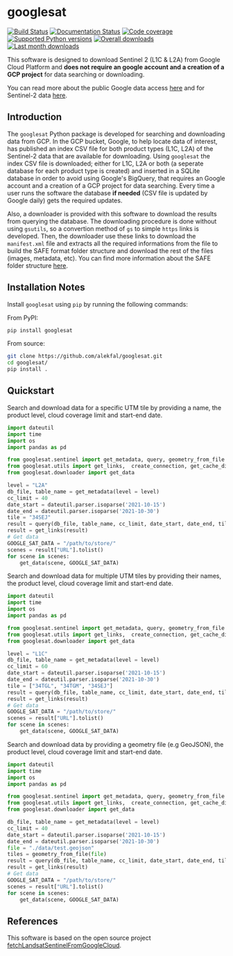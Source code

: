 # googlesat

[![Build Status](https://github.com/alekfal/googlesat/actions/workflows/python-package.yml/badge.svg?branch=main)](https://github.com/alekfal/googlesat/actions)
[![Documentation Status](https://readthedocs.org/projects/googlesat/badge/?version=latest)](https://googlesat.readthedocs.io/en/latest/?badge=latest)
[![Code coverage](https://codecov.io/gh/alekfal/googlesat/branch/main/graph/badge.svg)](https://codecov.io/gh/alekfal/googlesat)
[![Supported Python versions](https://img.shields.io/pypi/pyversions/googlesat.svg?style=flat-square)](https://pypi.org/project/googlesat/)
[![Overall downloads](https://pepy.tech/badge/googlesat)](https://pepy.tech/project/googlesat)
[![Last month downloads](https://pepy.tech/badge/googlesat/month)](https://pepy.tech/project/googlesat)

This software is designed to download Sentinel 2 (L1C &amp; L2A) from Google Cloud Platform and **does not require an google account and a creation of a GCP project** for data searching or downloading.

You can read more about the public Google data access [here](https://cloud.google.com/storage/docs/public-datasets/) and for Sentinel-2 data [here](https://cloud.google.com/storage/docs/public-datasets/sentinel-2).

## Introduction

The ```googlesat``` Python package is developed for searching and downloading data from GCP. In the GCP bucket, Google, to help locate data of interest, has published an index CSV file for both product types (L1C, L2A) of the Sentinel-2 data that are available for downloading.
Using ```googlesat``` the index CSV file is downloaded; either for L1C, L2A or both (a seperate database for each product type is created) and inserted in a SQLite database in order to avoid using Google's BigQuery, that requires an Google account and a creation of a GCP project for data searching. Every time a user runs the software the database **if needed** (CSV file is updated by Google daily) gets the required updates.

Also, a downloader is provided with this software to download the results from querying the database. The downloading procedure is done without using ```gsutils```, so a convertion method of ```gs``` to simple ```https``` links is developed. Then, the downloader use these links to download the ```manifest.xml``` file and extracts all the required informations from the file to build the SAFE format folder structure and download the rest of the files (images, metadata, etc). You can find more information about the SAFE folder structure [here](https://earth.esa.int/eogateway/activities/safe-the-standard-archive-format-for-europe/safe-2.x-basic-information).

## Installation Notes

Install ```googlesat``` using ```pip``` by running the following commands:

From PyPI:

```bash
pip install googlesat
```

From source:

```bash
git clone https://github.com/alekfal/googlesat.git
cd googlesat/
pip install .
```

## Quickstart

Search and download data for a specific UTM tile by providing a name,
the product level, cloud coverage limit and start-end date.

```python
import dateutil
import time
import os
import pandas as pd

from googlesat.sentinel import get_metadata, query, geometry_from_file
from googlesat.utils import get_links,  create_connection, get_cache_dir
from googlesat.downloader import get_data

level = "L2A"
db_file, table_name = get_metadata(level = level)
cc_limit = 40
date_start = dateutil.parser.isoparse('2021-10-15')
date_end = dateutil.parser.isoparse('2021-10-30')
tile = "34SEJ"
result = query(db_file, table_name, cc_limit, date_start, date_end, tile)
result = get_links(result)
# Get data
GOOGLE_SAT_DATA = "/path/to/store/"
scenes = result["URL"].tolist()
for scene in scenes:
    get_data(scene, GOOGLE_SAT_DATA)
```

Search and download data for multiple UTM tiles by providing their names,
the product level, cloud coverage limit and start-end date.

```python
import dateutil
import time
import os
import pandas as pd

from googlesat.sentinel import get_metadata, query, geometry_from_file
from googlesat.utils import get_links,  create_connection, get_cache_dir
from googlesat.downloader import get_data

level = "L1C"
db_file, table_name = get_metadata(level = level)
cc_limit = 60
date_start = dateutil.parser.isoparse('2021-10-15')
date_end = dateutil.parser.isoparse('2021-10-30')
tile = ["34TGL", "34TGM", "34SEJ"]
result = query(db_file, table_name, cc_limit, date_start, date_end, tile)
result = get_links(result)
# Get data
GOOGLE_SAT_DATA = "/path/to/store/"
scenes = result["URL"].tolist()
for scene in scenes:
    get_data(scene, GOOGLE_SAT_DATA)
```

Search and download data by providing a geometry file (e.g GeoJSON),
the product level, cloud coverage limit and start-end date.

```python
import dateutil
import time
import os
import pandas as pd

from googlesat.sentinel import get_metadata, query, geometry_from_file
from googlesat.utils import get_links,  create_connection, get_cache_dir
from googlesat.downloader import get_data

db_file, table_name = get_metadata(level = level)
cc_limit = 40
date_start = dateutil.parser.isoparse('2021-10-15')
date_end = dateutil.parser.isoparse('2021-10-30')
file = "./data/test.geojson"
tiles = geometry_from_file(file)
result = query(db_file, table_name, cc_limit, date_start, date_end, tiles)
result = get_links(result)
# Get data
GOOGLE_SAT_DATA = "/path/to/store/"
scenes = result["URL"].tolist()
for scene in scenes:
    get_data(scene, GOOGLE_SAT_DATA)
```

## References

This software is based on the open source project [fetchLandsatSentinelFromGoogleCloud](https://github.com/vascobnunes/fetchLandsatSentinelFromGoogleCloud).